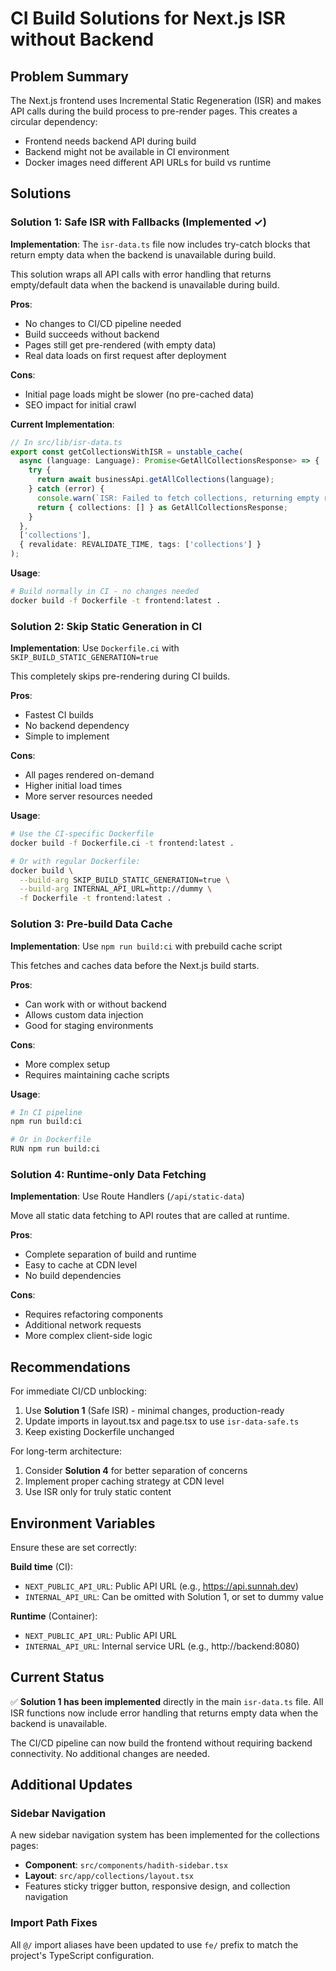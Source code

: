 # CI Build Solutions for Next.js ISR without Backend

## Problem Summary

The Next.js frontend uses Incremental Static Regeneration (ISR) and makes API calls during the build process to pre-render pages. This creates a circular dependency:
- Frontend needs backend API during build
- Backend might not be available in CI environment
- Docker images need different API URLs for build vs runtime

## Solutions

### Solution 1: Safe ISR with Fallbacks (Implemented ✓)

**Implementation**: The `isr-data.ts` file now includes try-catch blocks that return empty data when the backend is unavailable during build.

This solution wraps all API calls with error handling that returns empty/default data when the backend is unavailable during build.

**Pros**:
- No changes to CI/CD pipeline needed
- Build succeeds without backend
- Pages still get pre-rendered (with empty data)
- Real data loads on first request after deployment

**Cons**:
- Initial page loads might be slower (no pre-cached data)
- SEO impact for initial crawl

**Current Implementation**:
```typescript
// In src/lib/isr-data.ts
export const getCollectionsWithISR = unstable_cache(
  async (language: Language): Promise<GetAllCollectionsResponse> => {
    try {
      return await businessApi.getAllCollections(language);
    } catch (error) {
      console.warn(`ISR: Failed to fetch collections, returning empty response`, error);
      return { collections: [] } as GetAllCollectionsResponse;
    }
  },
  ['collections'],
  { revalidate: REVALIDATE_TIME, tags: ['collections'] }
);
```

**Usage**:
```bash
# Build normally in CI - no changes needed
docker build -f Dockerfile -t frontend:latest .
```

### Solution 2: Skip Static Generation in CI

**Implementation**: Use `Dockerfile.ci` with `SKIP_BUILD_STATIC_GENERATION=true`

This completely skips pre-rendering during CI builds.

**Pros**:
- Fastest CI builds
- No backend dependency
- Simple to implement

**Cons**:
- All pages rendered on-demand
- Higher initial load times
- More server resources needed

**Usage**:
```bash
# Use the CI-specific Dockerfile
docker build -f Dockerfile.ci -t frontend:latest .

# Or with regular Dockerfile:
docker build \
  --build-arg SKIP_BUILD_STATIC_GENERATION=true \
  --build-arg INTERNAL_API_URL=http://dummy \
  -f Dockerfile -t frontend:latest .
```

### Solution 3: Pre-build Data Cache

**Implementation**: Use `npm run build:ci` with prebuild cache script

This fetches and caches data before the Next.js build starts.

**Pros**:
- Can work with or without backend
- Allows custom data injection
- Good for staging environments

**Cons**:
- More complex setup
- Requires maintaining cache scripts

**Usage**:
```bash
# In CI pipeline
npm run build:ci

# Or in Dockerfile
RUN npm run build:ci
```

### Solution 4: Runtime-only Data Fetching

**Implementation**: Use Route Handlers (`/api/static-data`)

Move all static data fetching to API routes that are called at runtime.

**Pros**:
- Complete separation of build and runtime
- Easy to cache at CDN level
- No build dependencies

**Cons**:
- Requires refactoring components
- Additional network requests
- More complex client-side logic

## Recommendations

For immediate CI/CD unblocking:
1. Use **Solution 1** (Safe ISR) - minimal changes, production-ready
2. Update imports in layout.tsx and page.tsx to use `isr-data-safe.ts`
3. Keep existing Dockerfile unchanged

For long-term architecture:
1. Consider **Solution 4** for better separation of concerns
2. Implement proper caching strategy at CDN level
3. Use ISR only for truly static content

## Environment Variables

Ensure these are set correctly:

**Build time** (CI):
- `NEXT_PUBLIC_API_URL`: Public API URL (e.g., https://api.sunnah.dev)
- `INTERNAL_API_URL`: Can be omitted with Solution 1, or set to dummy value

**Runtime** (Container):
- `NEXT_PUBLIC_API_URL`: Public API URL
- `INTERNAL_API_URL`: Internal service URL (e.g., http://backend:8080)

## Current Status

✅ **Solution 1 has been implemented** directly in the main `isr-data.ts` file. All ISR functions now include error handling that returns empty data when the backend is unavailable.

The CI/CD pipeline can now build the frontend without requiring backend connectivity. No additional changes are needed.

## Additional Updates

### Sidebar Navigation
A new sidebar navigation system has been implemented for the collections pages:
- **Component**: `src/components/hadith-sidebar.tsx`
- **Layout**: `src/app/collections/layout.tsx`
- Features sticky trigger button, responsive design, and collection navigation

### Import Path Fixes
All `@/` import aliases have been updated to use `fe/` prefix to match the project's TypeScript configuration.